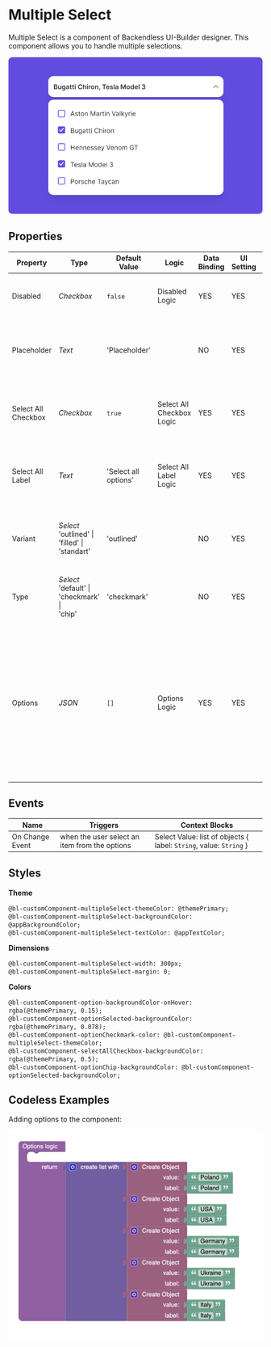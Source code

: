 # Multiple Select

Multiple Select is a component of Backendless UI-Builder designer. This component allows you to handle multiple selections.

<p align="center">
  <img alt="main thumbnail" src="./thumbnail.png" width="780"/>
</p>

## Properties

| Property            | Type                                                         | Default Value        | Logic                     | Data Binding | UI Setting | Description                                                                                                                                                              |
|---------------------|--------------------------------------------------------------|----------------------|---------------------------|--------------|------------|--------------------------------------------------------------------------------------------------------------------------------------------------------------------------|
| Disabled            | *Checkbox*                                                   | `false`              | Disabled Logic            | YES          | YES        | This handler allows you to disable a component.                                                                                                                          |
| Placeholder         | *Text*                                                       | 'Placeholder'        |                           | NO           | YES        | This handler allows you to specify a placeholder for a component.                                                                                                        |
| Select All Checkbox | *Checkbox*                                                   | `true`               | Select All Checkbox Logic | YES          | YES        | This handler allows you to add a checkbox to select all options.                                                                                                         |
| Select All Label    | *Text*                                                       | 'Select all options' | Select All Label Logic    | YES          | YES        | This handler allows you to specify label for "Select All Checkbox".                                                                                                      |
| Variant             | *Select* <br/>'outlined' \| <br/>'filled' \| <br/>'standart' | 'outlined'           |                           | NO           | YES        | This handler allows you to select a variant of the component.                                                                                                            |
| Type                | *Select* <br/>'default' \| <br/>'checkmark' \| <br/>'chip'   | 'checkmark'          |                           | NO           | YES        | This handler allows you to select a type of the component.                                                                                                               |
| Options             | *JSON*                                                       | `[]`                 | Options Logic             | YES          | YES        | This handler allows you to add options to the component. Watch [Codeless Examples](#Examples). Signature of options: list of objects { label: `String`, value: `String`} |

## Events

| Name             | Triggers                                      | Context Blocks                                                      |
|------------------|-----------------------------------------------|---------------------------------------------------------------------|
| On Change Event  | when the user select an item from the options | Select Value: list of objects { label: `String`, value: `String` }  |

## Styles

**Theme**
````
@bl-customComponent-multipleSelect-themeColor: @themePrimary;
@bl-customComponent-multipleSelect-backgroundColor: @appBackgroundColor;
@bl-customComponent-multipleSelect-textColor: @appTextColor;
````

**Dimensions**
````
@bl-customComponent-multipleSelect-width: 300px;
@bl-customComponent-multipleSelect-margin: 0;
````

**Colors**
````
@bl-customComponent-option-backgroundColor-onHover: rgba(@themePrimary, 0.15);
@bl-customComponent-optionSelected-backgroundColor: rgba(@themePrimary, 0.078);
@bl-customComponent-optionCheckmark-color: @bl-customComponent-multipleSelect-themeColor;
@bl-customComponent-selectAllCheckbox-backgroundColor: rgba(@themePrimary, 0.5);
@bl-customComponent-optionChip-backgroundColor: @bl-customComponent-optionSelected-backgroundColor;
````

## <a name="Examples"></a> Codeless Examples

Adding options to the component:

![markers example](./example-images/add-options.png)
